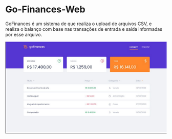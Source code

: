 # Go-Finances-Web
GoFinances é um sistema de que realiza o upload de arquivos CSV, e realiza o balanço com base nas transações de entrada e saída informadas por esse arquivo.

<img src="/image.png" />
